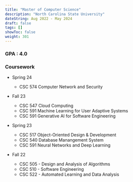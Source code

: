 ```yaml
---
title: "Master of Computer Science"
description: "North Carolina State University"
dateString: Aug 2022 - May 2024
draft: false
tags: []
showToc: false
weight: 301
--- 
```


### GPA : 4.0 

### Coursework
- Spring 24
    - CSC 574 Computer Network and Security

- Fall 23
    - CSC 547 Cloud Computing
    - CSC 591 Machine Learning for User Adaptive Systems
    - CSC 591 Generative AI for Software Engineering

- Spring 23
    - CSC 517 Object-Oriented Design & Development
    - CSC 540 Database Manangement System
    - CSC 591 Neural Networks and Deep Learning

- Fall 22
    - CSC 505 - Design and Analysis of Algorithms
    - CSC 510 - Software Engineering
    - CSC 522 - Automated Learning and Data Analysis

